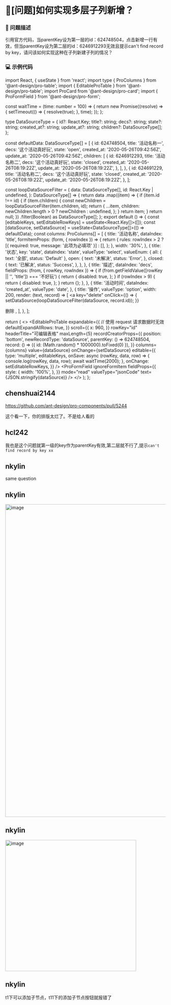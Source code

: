 # 🧐[问题]如何实现多层子列新增？

### 🧐 问题描述

引用官方代码，当parentKey设为第一层的id：624748504，点击新增一行有效，但当parentKey设为第二层的id：6246912293无效且提示can't find record by key，请问该如何实现这种在子列新建子列的情况？

### 💻 示例代码

import React, { useState } from 'react';
import type { ProColumns } from '@ant-design/pro-table';
import { EditableProTable } from '@ant-design/pro-table';
import ProCard from '@ant-design/pro-card';
import { ProFormField } from '@ant-design/pro-form';

const waitTime = (time: number = 100) => {
return new Promise((resolve) => {
setTimeout(() => {
resolve(true);
}, time);
});
};

type DataSourceType = {
id?: React.Key;
title?: string;
decs?: string;
state?: string;
created_at?: string;
update_at?: string;
children?: DataSourceType[];
};

const defaultData: DataSourceType[] = [
{
id: 624748504,
title: '活动名称一',
decs: '这个活动真好玩',
state: 'open',
created_at: '2020-05-26T09:42:56Z',
update_at: '2020-05-26T09:42:56Z',
children: [
{
id: 6246912293,
title: '活动名称二',
decs: '这个活动真好玩',
state: 'closed',
created_at: '2020-05-26T08:19:22Z',
update_at: '2020-05-26T08:19:22Z',
},
],
},
{
id: 624691229,
title: '活动名称二',
decs: '这个活动真好玩',
state: 'closed',
created_at: '2020-05-26T08:19:22Z',
update_at: '2020-05-26T08:19:22Z',
},
];

const loopDataSourceFilter = (
data: DataSourceType[],
id: React.Key | undefined,
): DataSourceType[] => {
return data
.map((item) => {
if (item.id !== id) {
if (item.children) {
const newChildren = loopDataSourceFilter(item.children, id);
return {
...item,
children: newChildren.length > 0 ? newChildren : undefined,
};
}
return item;
}
return null;
})
.filter(Boolean) as DataSourceType[];
};
export default () => {
const [editableKeys, setEditableRowKeys] = useState<React.Key[]>([]);
const [dataSource, setDataSource] = useState<DataSourceType[]>(() => defaultData);
const columns: ProColumns<DataSourceType>[] = [
{
title: '活动名称',
dataIndex: 'title',
formItemProps: (form, { rowIndex }) => {
return {
rules: rowIndex > 2 ? [{ required: true, message: '此项为必填项' }] : [],
};
},
width: '30%',
},
{
title: '状态',
key: 'state',
dataIndex: 'state',
valueType: 'select',
valueEnum: {
all: { text: '全部', status: 'Default' },
open: {
text: '未解决',
status: 'Error',
},
closed: {
text: '已解决',
status: 'Success',
},
},
},
{
title: '描述',
dataIndex: 'decs',
fieldProps: (from, { rowKey, rowIndex }) => {
if (from.getFieldValue([rowKey || '', 'title']) === '不好玩') {
return {
disabled: true,
};
}
if (rowIndex > 9) {
return {
disabled: true,
};
}
return {};
},
},
{
title: '活动时间',
dataIndex: 'created_at',
valueType: 'date',
},
{
title: '操作',
valueType: 'option',
width: 200,
render: (text, record) => [
<a
key="delete"
onClick={() => {
setDataSource(loopDataSourceFilter(dataSource, record.id));
}}
>
删除
</a>,
],
},
];

return (
<>
<EditableProTable<DataSourceType>
expandable={{
          // 使用 request 请求数据时无效
          defaultExpandAllRows: true,
        }}
scroll={{
          x: 960,
        }}
rowKey="id"
headerTitle="可编辑表格"
maxLength={5}
recordCreatorProps={{
          position: 'bottom',
          newRecordType: 'dataSource',
          parentKey: () => 624748504,
          record: () => ({ id: (Math.random() * 1000000).toFixed(0) }),
        }}
columns={columns}
value={dataSource}
onChange={setDataSource}
editable={{
          type: 'multiple',
          editableKeys,
          onSave: async (rowKey, data, row) => {
            console.log(rowKey, data, row);
            await waitTime(2000);
          },
          onChange: setEditableRowKeys,
        }}
/>
<ProCard title="表格数据" headerBordered collapsible defaultCollapsed>
<ProFormField
ignoreFormItem
fieldProps={{
            style: {
              width: '100%',
            },
          }}
mode="read"
valueType="jsonCode"
text={JSON.stringify(dataSource)}
/>
</ProCard>
</>
);
};

## chenshuai2144

https://github.com/ant-design/pro-components/pull/5244

这个看一下，你的排版太烂了。不是给人看的

## hcl242

我也是这个问题就第一级的key作为parentKey有效,第二层就不行了,提示`can't find record by key xx`

## nkylin

same question

## nkylin

<img width="980" alt="image" src="https://user-images.githubusercontent.com/25171786/215420281-af06f784-0bdc-465d-a2c7-6d0df2e902eb.png">

## nkylin

<img width="411" alt="image" src="https://user-images.githubusercontent.com/25171786/215420383-a4a436c3-9b9a-4c14-887a-13749a5df967.png">

## nkylin

t1下可以添加子节点，t11下的添加子节点按钮就报错了
